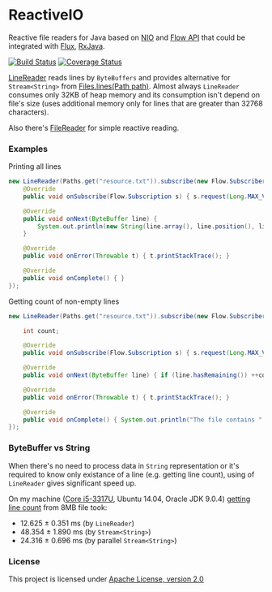 # ReactiveIO
Reactive file readers for Java based on [NIO](https://en.wikipedia.org/wiki/New_I/O_(Java)) and [Flow API](https://docs.oracle.com/javase/9/docs/api/java/util/concurrent/Flow.html) that could be integrated with [Flux](https://projectreactor.io/docs/core/release/api/reactor/adapter/JdkFlowAdapter.html), [RxJava](https://github.com/akarnokd/RxJava2Jdk9Interop).

[![Build Status](https://travis-ci.org/Alexey911/TravisTest.png?branch=master)](https://travis-ci.org/Alexey911/ReactiveIO)
[![Coverage Status](https://coveralls.io/repos/github/Alexey911/ReactiveIO/badge.svg?branch=master)](https://coveralls.io/github/Alexey911/ReactiveIO?branch=master)

[LineReader](https://github.com/Alexey911/ReactiveIO/blob/master/src/main/java/com/zhytnik/reactive/io/LineReader.java) reads lines by `ByteBuffers` and provides alternative for `Stream<String>` from [Files.lines(Path path)](https://docs.oracle.com/javase/9/docs/api/java/nio/file/Files.html#lines-java.nio.file.Path). Almost always `LineReader` consumes only 32KB of heap memory and its consumption isn't depend on file's size (uses additional memory only for lines that are greater than 32768 characters). 

Also there's [FileReader](https://github.com/Alexey911/ReactiveIO/blob/master/src/main/java/com/zhytnik/reactive/io/FileReader.java) for simple reactive reading. 

### Examples

Printing all lines
```java
new LineReader(Paths.get("resource.txt")).subscribe(new Flow.Subscriber<>() {
    @Override
    public void onSubscribe(Flow.Subscription s) { s.request(Long.MAX_VALUE); }

    @Override
    public void onNext(ByteBuffer line) {
        System.out.println(new String(line.array(), line.position(), line.remaining(), UTF_8));
    }

    @Override
    public void onError(Throwable t) { t.printStackTrace(); }

    @Override
    public void onComplete() { }
});
```

Getting count of non-empty lines
```java
new LineReader(Paths.get("resource.txt")).subscribe(new Flow.Subscriber<>() {

    int count;

    @Override
    public void onSubscribe(Flow.Subscription s) { s.request(Long.MAX_VALUE); }

    @Override
    public void onNext(ByteBuffer line) { if (line.hasRemaining()) ++count; }

    @Override
    public void onError(Throwable t) { t.printStackTrace(); }

    @Override
    public void onComplete() { System.out.println("The file contains " + count + " non-empty lines."); }
});
```

### ByteBuffer vs String
When there's no need to process data in `String` representation or it's required to know only existance of a line (e.g. getting line count), using of `LineReader` gives significant speed up.

On my machine ([Core i5-3317U](https://ark.intel.com/ru/products/65707/Intel-Core-i5-3317U-Processor-3M-Cache-up-to-2_60-GHz), Ubuntu 14.04, Oracle JDK 9.0.4) [getting line count](https://github.com/Alexey911/ReactiveIO/issues/5) from 8MB file took:
- 12.625 ± 0.351 ms (by `LineReader`)
- 48.354 ± 1.890 ms (by `Stream<String>`)
- 24.316 ± 0.696 ms (by parallel `Stream<String>`)

### License

This project is licensed under [Apache License, version 2.0](https://www.apache.org/licenses/LICENSE-2.0)
